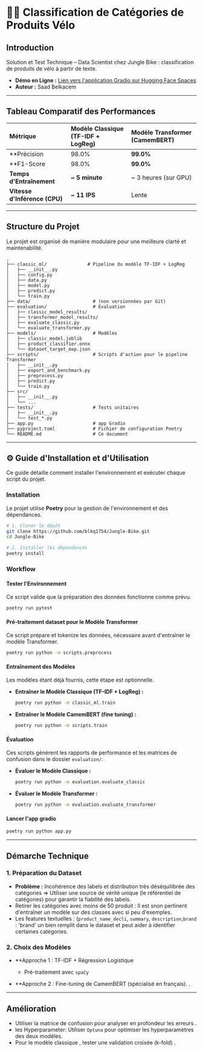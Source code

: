 # 🚴‍♂️ Classification de Catégories de Produits Vélo

## Introduction

Solution et  Test Technique – Data Scientist chez Jungle Bike  : classification de produits de vélo à partir de texte. 

* **Démo en Ligne :** [Lien vers l'application Gradio sur Hugging Face Spaces](https://huggingface.co/spaces/belkacemsaad/demo_JungleBike)
* **Auteur :** Saad Belkacem

---

## Tableau Comparatif des Performances 

| Métrique | Modèle Classique (TF-IDF + LogReg) | Modèle Transformer (CamemBERT) | 
| :--- | :--- | :--- | 
| **Précision | 98.0% | **99.0%** | 
| **F1-Score  | 98.0% | **99.0%** | 
| **Temps d'Entraînement** | **~ 5 minute** | ~ 3 heures (sur GPU) |  
| **Vitesse d'Inférence (CPU)** | **~ 11 IPS** | Lente | 


---

##  Structure du Projet

Le projet est organisé de manière modulaire pour une meilleure clarté et maintenabilité.

```
.
├── classic_ml/               # Pipeline du modèle TF-IDF + LogReg
│   ├── __init__.py
│   ├── config.py
│   ├── data.py
│   ├── model.py
│   ├── predict.py
│   └── train.py
├── data/                       # (non versionnées par Git)
├── evaluation/                 # Evaluation
│   ├── classic_model_results/
│   ├── transformer_model_results/
│   ├── evaluate_classic.py
│   └── evaluate_transformer.py
├── models/                     # Modèles 
│   ├── classic_model.joblib
│   ├── product_classifier.onnx
│   └── dataset_target_map.json
├── scripts/                    # Scripts d'action pour le pipeline Transformer
│   ├── __init__.py
│   ├── export_and_benchmark.py
│   ├── preprocess.py
│   ├── predict.py
│   └── train.py
├── src/                        
│   ├── __init__.py
│   └── ...
├── tests/                      # Tests unitaires
│   ├── __init__.py
│   └── test_*.py
├── app.py                      # app Gradio
├── pyproject.toml              # Fichier de configuration Poetry
└── README.md                   # Ce document
```

---

## ⚙️ Guide d'Installation et d'Utilisation

Ce guide détaille comment installer l'environnement et exécuter chaque script du projet.

###  Installation

Le projet utilise **Poetry** pour la gestion de l'environnement et des dépendances.

```bash
# 1. Cloner le dépôt
git clone https://github.com/blkq1754/Jungle-Bike.git
cd Jungle-Bike

# 2. Installer les dépendances
poetry install
```

###  Workflow

#### Tester l'Environnement

Ce script valide que la préparation des données fonctionne comme prévu.

```bash
poetry run pytest
```

#### Pré-traitement dataset pour le Modèle Transformer

Ce script prépare et tokenize les données, nécessaire avant d'entraîner le modèle Transformer.

```bash
poetry run python -m scripts.preprocess
```

####  Entraînement des Modèles

Les modèles étant déjà fournis, cette étape est optionnelle.

* **Entraîner le Modèle Classique (TF-IDF + LogReg) :**
    ```bash
    poetry run python -m classic_ml.train
    ```
* **Entraîner le Modèle CamemBERT (fine tuning) :**
    ```bash
    poetry run python -m scripts.train
    ```

#### Évaluation

Ces scripts génèrent les rapports de performance et les matrices de confusion dans le dossier `evaluation/`.

* **Évaluer le Modèle Classique :**
    ```bash
    poetry run python -m evaluation.evaluate_classic
    ```
* **Évaluer le Modèle Transformer :**
    ```bash
    poetry run python -m evaluation.evaluate_transformer
    ```

#### Lancer l'app gradio

```bash
poetry run python app.py
```

---

##  Démarche Technique 

### 1. Préparation du Dataset

* **Problème :** Incohérence des labels et distribution très déséquilibrée des catégories => Utiliser une source de vérité unique (le référentiel de catégories) pour garantir la fiabilité des labels.
*  Retirer les catégories avec moins de 50 produit : Il est snon pertinent d'entraîner un modèle sur des classes avec si peu d'exemples. 
*  Les features textuelles :  (`product_name_decli`, `summary`, `description`,`brand` :  'brand' un bien remplit dans le dataset et peut aider à identifier certaines catégories.

### 2. Choix des Modèles

* **Approche 1 : TF-IDF + Régression Logistique 
    * Pré-traitement avec  `spaCy` 

* **Approche 2 : Fine-tuning de CamemBERT (spécialisé en français).
.



---

## Amélioration

*  Utiliser la matrice de confusion pour analyser en profondeur les erreurs .
*  les Hyperparameter: Utiliser `Optuna` pour optimiser les hyperparamètres des deux modèles.
*  Pour le modèle classique , tester une validation croisée (k-fold) .
